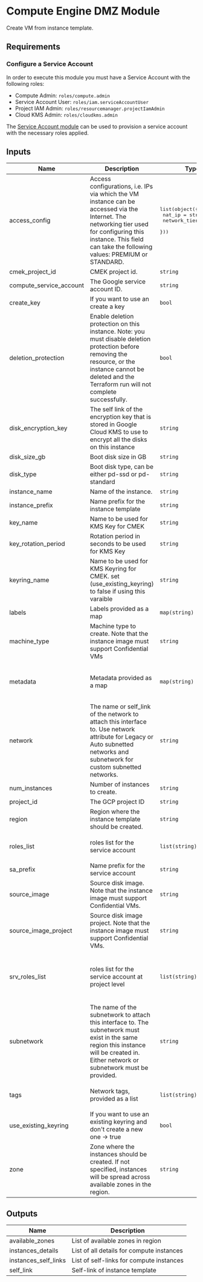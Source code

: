 # Compute Engine DMZ Module

Create VM from instance template.

## Requirements

### Configure a Service Account

In order to execute this module you must have a Service Account with the following roles:

- Compute Admin: `roles/compute.admin`
- Service Account User: `roles/iam.serviceAccountUser`
- Project IAM Admin: `roles/resourcemanager.projectIamAdmin`
- Cloud KMS Admin: `roles/cloudkms.admin`

The [Service Account module](../service_account) can be used to provision a service account with the necessary roles applied.


<!-- BEGINNING OF PRE-COMMIT-TERRAFORM DOCS HOOK -->
## Inputs

| Name | Description | Type | Default | Required |
|------|-------------|------|---------|:--------:|
| access\_config | Access configurations, i.e. IPs via which the VM instance can be accessed via the Internet. The networking tier used for configuring this instance. This field can take the following values: PREMIUM or STANDARD. | <pre>list(object({<br>    nat_ip       = string<br>    network_tier = string<br>  }))</pre> | `[]` | no |
| cmek\_project\_id | CMEK project id. | `string` | n/a | yes |
| compute\_service\_account | The Google service account ID. | `string` | `""` | no |
| create\_key | If you want to use an create a key | `bool` | `true` | no |
| deletion\_protection | Enable deletion protection on this instance. Note: you must disable deletion protection before removing the resource, or the instance cannot be deleted and the Terraform run will not complete successfully. | `bool` | n/a | yes |
| disk\_encryption\_key | The self link of the encryption key that is stored in Google Cloud KMS to use to encrypt all the disks on this instance | `string` | `""` | no |
| disk\_size\_gb | Boot disk size in GB | `string` | n/a | yes |
| disk\_type | Boot disk type, can be either pd-ssd or pd-standard | `string` | `"pd-standard"` | no |
| instance\_name | Name of the instance. | `string` | n/a | yes |
| instance\_prefix | Name prefix for the instance template | `string` | n/a | yes |
| key\_name | Name to be used for KMS Key for CMEK | `string` | `"key"` | no |
| key\_rotation\_period | Rotation period in seconds to be used for KMS Key | `string` | n/a | yes |
| keyring\_name | Name to be used for KMS Keyring for CMEK.  set (use\_existing\_keyring) to false if using this varaible | `string` | n/a | yes |
| labels | Labels provided as a map | `map(string)` | `{}` | no |
| machine\_type | Machine type to create. Note that the instance image must support Confidential VMs | `string` | n/a | yes |
| metadata | Metadata provided as a map | `map(string)` | <pre>{<br>  "enable-oslogin": true,<br>  "serial-port-enable": false<br>}</pre> | no |
| network | The name or self\_link of the network to attach this interface to. Use network attribute for Legacy or Auto subnetted networks and subnetwork for custom subnetted networks. | `string` | n/a | yes |
| num\_instances | Number of instances to create. | `string` | n/a | yes |
| project\_id | The GCP project ID | `string` | n/a | yes |
| region | Region where the instance template should be created. | `string` | n/a | yes |
| roles\_list | roles list for the service account | `list(string)` | <pre>[<br>  "roles/compute.osAdminLogin"<br>]</pre> | no |
| sa\_prefix | Name prefix for the service account | `string` | n/a | yes |
| source\_image | Source disk image. Note that the instance image must support Confidential VMs. | `string` | n/a | yes |
| source\_image\_project | Source disk image project. Note that the instance image must support Confidential VMs. | `string` | n/a | yes |
| srv\_roles\_list | roles list for the service account at project level | `list(string)` | <pre>[<br>  "roles/iam.serviceAccountUser",<br>  "roles/compute.instanceAdmin.v1",<br>  "roles/storage.admin"<br>]</pre> | no |
| subnetwork | The name of the subnetwork to attach this interface to. The subnetwork must exist in the same region this instance will be created in. Either network or subnetwork must be provided. | `string` | n/a | yes |
| tags | Network tags, provided as a list | `list(string)` | <pre>[<br>  "dmz"<br>]</pre> | no |
| use\_existing\_keyring | If you want to use an existing keyring and don't create a new one -> true | `bool` | n/a | yes |
| zone | Zone where the instances should be created. If not specified, instances will be spread across available zones in the region. | `string` | `null` | no |

## Outputs

| Name | Description |
|------|-------------|
| available\_zones | List of available zones in region |
| instances\_details | List of all details for compute instances |
| instances\_self\_links | List of self-links for compute instances |
| self\_link | Self-link of instance template |

<!-- END OF PRE-COMMIT-TERRAFORM DOCS HOOK -->
